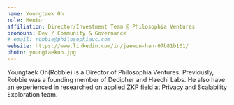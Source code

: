 ```yaml
---
name: Youngtaek Oh
role: Mentor
affiliation: Director/Investment Team @ Philosophia Ventures
pronouns: Dev / Community & Governance
# email: robbie@philosophiavc.com
website: https://www.linkedin.com/in/jaewon-han-07b81b161/
photo: youngtaekoh.jpg
---
```


Youngtaek Oh(Robbie) is a Director of Philosophia Ventures. Previously, Robbie was a founding member of Decipher and Haechi Labs. He also have an experienced in researched on applied ZKP field at Privacy and Scalability Exploration team.
